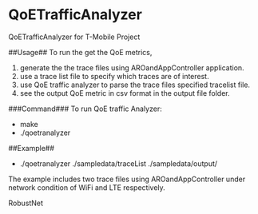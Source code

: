 QoETrafficAnalyzer
==================

QoETrafficAnalyzer for T-Mobile Project

##Usage##
To run the get the QoE metrics,
1. generate the the trace files using AROandAppController application.
2. use a trace list file to specify which traces are of interest.
3. use QoE traffic analyzer to parse the trace files specified tracelist file.
4. see the output QoE metric in csv format in the output file folder.

###Command###
To run QoE traffic Analyzer:
 * make
 * ./qoetranalyzer <trace list file name> <output file folder name>

##Example##
 * ./qoetranalyzer ./sampledata/traceList ./sampledata/output/

The example includes two trace files using AROandAppController under network condition of WiFi and LTE respectively.



RobustNet
